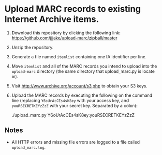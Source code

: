 # Upload MARC records to existing Internet Archive items.

1. Download this repository by clicking the following link: https://github.com/jjjake/upload-marc/zipball/master
2. Unzip the repository.
1. Generate a file named `itemlist` containing one IA identifier per line.
2. Move `itemlist` and all of the MARC records you intend to upload into the `upload-marc` directory
(the same directory that upload_marc.py is locate in).
3. Visit http://www.archive.org/account/s3.php to obtain your S3 keys.
4. Upload the MARC records by executing the following on the command line (replacing
`Y6oUrAcCEs4sK8ey` with your access key, and `youRSECRETKEYzZzZ` with your secret key.
Separated by a colon):     

     ./upload_marc.py Y6oUrAcCEs4sK8ey:youRSECRETKEYzZzZ     

## Notes
* All HTTP errors and missing file errors are logged to a file called `upload_marc.log`.

